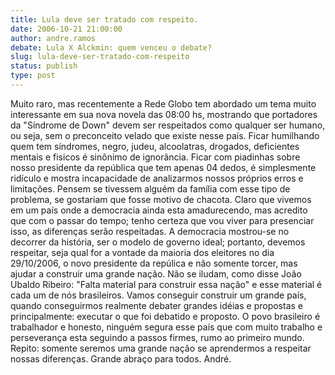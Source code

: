 ```yaml
---
title: Lula deve ser tratado com respeito.
date: 2006-10-21 21:00:00
author: andre.ramos
debate: Lula X Alckmin: quem venceu o debate?
slug: lula-deve-ser-tratado-com-respeito
status: publish 
type: post
---
```


Muito raro, mas recentemente a Rede Globo tem abordado um tema muito interessante em sua nova novela das 08:00 hs, mostrando que portadores da "Síndrome de Down" devem ser respeitados como qualquer ser humano, ou seja, sem o preconceito velado que existe nesse país. Ficar humilhando quem tem síndromes, negro, judeu, alcoolatras, drogados, deficientes mentais e fisicos é sinônimo de ignorância. Ficar com piadinhas sobre nosso presidente da república que tem apenas 04 dedos, é simplesmente ridículo e mostra incapacidade de analizarmos nossos próprios erros e limitações. Pensem se tivessem alguém da família com esse tipo de problema, se gostariam que fosse motivo de chacota. Claro que vivemos em um país onde a democracia ainda esta amadurecendo, mas acredito que com o passar do tempo; tenho certeza que vou viver para presenciar isso, as diferenças serão respeitadas. A democracia mostrou-se no decorrer da história, ser o modelo de governo ideal; portanto, devemos respeitar, seja qual for a vontade da maioria dos eleitores no dia 29/10/2006, o novo presidente da repúlica e não somente torcer, mas ajudar a construir uma grande nação. Não se iludam, como disse João Ubaldo Ribeiro: "Falta material para construir essa nação" e esse material é cada um de nós brasileiros. Vamos conseguir construir um grande país, quando conseguirmos realmente debater grandes idéias e propostas e principalmente: executar o que foi debatido e proposto. O povo brasileiro é trabalhador e honesto, ninguém segura esse país que com muito trabalho e perseverança esta seguindo a passos firmes, rumo ao primeiro mundo.
Repito: somente seremos uma grande nação se aprendermos a respeitar nossas diferenças. 
Grande abraço para todos.
André.
